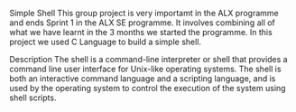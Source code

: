 Simple Shell
 This group project is very importamt in the ALX programme and ends Sprint 1 in the ALX SE programme. It involves combining all of what we have learnt in the 3 months we started the programme. In this project we used C Language to build a simple shell.

Description
The shell is a command-line interpreter or shell that provides a command line user interface for Unix-like operating systems. The shell is both an interactive command language and a scripting language, and is used by the operating system to control the execution of the system using shell scripts.
